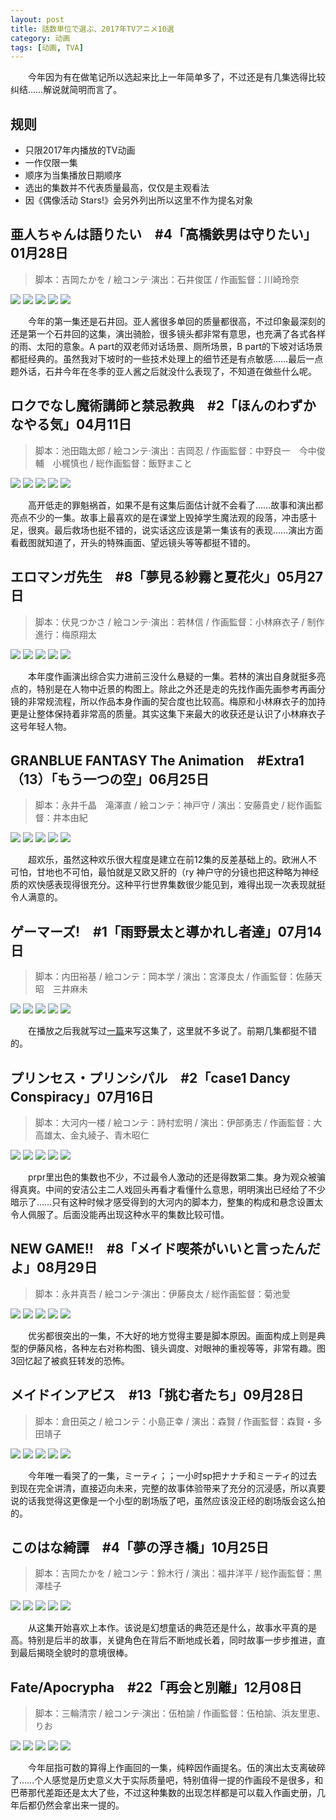 ```yaml
---
layout: post
title: 話数単位で選ぶ、2017年TVアニメ10選
category: 动画
tags: [动画, TVA]
---
```


　　今年因为有在做笔记所以选起来比上一年简单多了，不过还是有几集选得比较纠结……解说就简明而言了。

## 规则
* 只限2017年内播放的TV动画
* 一作仅限一集
* 顺序为当集播放日期顺序
* 选出的集数并不代表质量最高，仅仅是主观看法
* 因《偶像活动 Stars!》会另外列出所以这里不作为提名对象

## 亜人ちゃんは語りたい　#4「高橋鉄男は守りたい」01月28日
> 脚本：吉岡たかを / 絵コンテ·演出：石井俊匡 / 作画監督：川崎玲奈 

![](https://ws1.sinaimg.cn/mw690/97de980agy1fmtwhgnsaij20zk0k041z.jpg)
![](https://ws1.sinaimg.cn/mw690/97de980agy1fmtwhmssmaj20zk0k0jw3.jpg)
![](https://ws1.sinaimg.cn/mw690/97de980agy1fmtwhr8jygj20zk0k0tc6.jpg)
![](https://ws1.sinaimg.cn/mw690/97de980agy1fmtwi0wl9zj20zk0k0n27.jpg)
![](https://ws1.sinaimg.cn/mw690/97de980agy1fmtwi5o1igj20zk0k0wjg.jpg)

　　今年的第一集还是石井回。亚人酱很多单回的质量都很高，不过印象最深刻的还是第一个石井回的这集，演出骑脸，很多镜头都非常有意思，也充满了各式各样的雨、太阳的意象。A part的双老师对话场景、厕所场景，B part的下坡对话场景都挺经典的。虽然我对下坡时的一些技术处理上的细节还是有点敏感……最后一点题外话，石井今年在冬季的亚人酱之后就没什么表现了，不知道在做些什么呢。

## ロクでなし魔術講師と禁忌教典　#2「ほんのわずかなやる気」04月11日
> 脚本：池田臨太郎 / 絵コンテ·演出：吉岡忍 / 作画監督：中野良一　今中俊輔　小梶慎也 / 総作画監督：飯野まこと 

![](https://ws1.sinaimg.cn/mw690/97de980agy1fmtx86h9mij20zk0k0dk4.jpg)
![](https://ws1.sinaimg.cn/mw690/97de980agy1fmtx8bz4r4j20zk0k0teq.jpg)
![](https://ws1.sinaimg.cn/mw690/97de980agy1fmtx8fzhnoj20zk0k0ads.jpg)
![](https://ws1.sinaimg.cn/mw690/97de980agy1fmtxd20oiyj20zk0k0n1k.jpg)
![](https://ws1.sinaimg.cn/mw690/97de980agy1fmtx8o0t1nj20zk0k0wij.jpg)

　　高开低走的罪魁祸首，如果不是有这集后面估计就不会看了……故事和演出都亮点不少的一集。故事上最喜欢的是在课堂上毁掉学生魔法观的段落，冲击感十足，很爽。最后救场也挺不错的，说实话这应该是第一集该有的表现……演出方面看截图就知道了，开头的特殊画面、望远镜头等等都挺不错的。

## エロマンガ先生　#8「夢見る紗霧と夏花火」05月27日
> 脚本：伏見つかさ / 絵コンテ·演出：若林信 / 作画監督：小林麻衣子 / 制作進行：梅原翔太

![](https://ws1.sinaimg.cn/mw690/97de980agy1fmu6m04jlgj20zk0k0diq.jpg)
![](https://ws1.sinaimg.cn/mw690/97de980agy1fmu6m8ddinj20zk0k0q6b.jpg)
![](https://ws1.sinaimg.cn/mw690/97de980agy1fmu6md18lpj20zk0k0tes.jpg)
![](https://ws1.sinaimg.cn/mw690/97de980agy1fmu6mhgvj6j20zk0k0tay.jpg)
![](https://ws1.sinaimg.cn/mw690/97de980agy1fmu6ml2d4cj20zk0k0n0o.jpg)

　　本年度作画演出综合实力进前三没什么悬疑的一集。若林的演出自身就挺多亮点的，特别是在人物中近景的构图上。除此之外还是走的先找作画先画参考再画分镜的非常规流程，所以作品本身作画的契合度也比较高。梅原和小林麻衣子的加持更是让整体保持着非常高的质量。其实这集下来最大的收获还是认识了小林麻衣子这号年轻人物。

## GRANBLUE FANTASY The Animation　#Extra1（13）「もう一つの空」06月25日
> 脚本：永井千晶　滝澤直 / 絵コンテ：神戸守 / 演出：安藤貴史 / 総作画監督：井本由紀

![](https://ws1.sinaimg.cn/mw690/97de980agy1fmu5rpmkxtj20zk0k0djy.jpg)
![](https://ws1.sinaimg.cn/mw690/97de980agy1fmu5tbvx3tj20zk0k0q7x.jpg)
![](https://ws1.sinaimg.cn/mw690/97de980agy1fmu5tmkwl8j20zk0k045j.jpg)
![](https://ws1.sinaimg.cn/mw690/97de980agy1fmu5tqz1poj20zk0k0q8l.jpg)
![](https://ws1.sinaimg.cn/mw690/97de980agy1fmu5tupks7j20zk0k0jwj.jpg)

　　超欢乐，虽然这种欢乐很大程度是建立在前12集的反差基础上的。欧洲人不可怕，甘地也不可怕，最怕就是又欧又肝的（ry 神户守的分镜也把这种略为神经质的欢快感表现得很充分。这种平行世界集数很少能见到，难得出现一次表现就挺令人满意的。

## ゲーマーズ!　#1「雨野景太と導かれし者達」07月14日
> 脚本：内田裕基 / 絵コンテ：岡本学 / 演出：宮澤良太 / 作画監督：佐藤天昭　三井麻未

![](https://ws1.sinaimg.cn/mw690/97de980agy1fmu8q5vh3kj20zk0k0q8z.jpg)
![](https://ws1.sinaimg.cn/mw690/97de980agy1fmu8qhz43dj20zk0k0gv4.jpg)
![](https://ws1.sinaimg.cn/mw690/97de980agy1fmu8qnpi6ej20zk0k0got.jpg)
![](https://ws1.sinaimg.cn/mw690/97de980agy1fmu8qs82ipj20zk0k0q4y.jpg)
![](https://ws1.sinaimg.cn/mw690/97de980agy1fmu8qw9884j20zk0k0q6b.jpg)

　　在播放之后我就写过[一篇](http://www.anitama.cn/article/d4961da210c93013)来写这集了，这里就不多说了。前期几集都挺不错的。

## プリンセス・プリンシパル　#2「case1 Dancy Conspiracy」07月16日
> 脚本：大河内一楼 / 絵コンテ：詩村宏明 / 演出：伊部勇志 / 作画監督：大高雄太、金丸綾子、青木昭仁

![](https://ws1.sinaimg.cn/mw690/97de980agy1fmu7fu2e9aj20zk0k0wih.jpg)
![](https://ws1.sinaimg.cn/mw690/97de980agy1fmu7g55e3hj20zk0k0q5i.jpg)
![](https://ws1.sinaimg.cn/mw690/97de980agy1fmu7h3ogfoj20zk0k0783.jpg)
![](https://ws1.sinaimg.cn/mw690/97de980agy1fmu7h888esj20zk0k0n0n.jpg)
![](https://ws1.sinaimg.cn/mw690/97de980agy1fmu7hcguj0j20zk0k0go8.jpg)

　　prpr里出色的集数也不少，不过最令人激动的还是得数第二集。身为观众被骗得真爽。中间的安洁公主二人戏回头再看才看懂什么意思，明明演出已经给了不少暗示了……只有这种时候才感受得到的大河内的脚本力，整集的构成和悬念设置太令人佩服了。后面没能再出现这种水平的集数比较可惜。

## NEW GAME!!　#8「メイド喫茶がいいと言ったんだよ」08月29日
> 脚本：永井真吾 / 絵コンテ·演出：伊藤良太 / 総作画監督：菊池愛

![](https://ws1.sinaimg.cn/mw690/97de980agy1fmu95fwprkj20zk0k0whu.jpg)
![](https://ws1.sinaimg.cn/mw690/97de980agy1fmu95negruj20zk0k00ve.jpg)
![](https://ws1.sinaimg.cn/mw690/97de980agy1fmu95ugltkj20zk0k00wk.jpg)
![](https://ws1.sinaimg.cn/mw690/97de980agy1fmu984rfzmj20zk0k0te5.jpg)
![](https://ws1.sinaimg.cn/mw690/97de980agy1fmu98axqkqj20zk0k0n2e.jpg)

　　优劣都很突出的一集，不大好的地方觉得主要是脚本原因。画面构成上则是典型的伊藤风格，各种左右对称构图、镜头调度、对眼神的重视等等，非常有趣。图3回忆起了被疯狂转发的恐怖。

## メイドインアビス　#13「挑む者たち」09月28日
> 脚本：倉田英之 / 絵コンテ：小島正幸 / 演出：森賢 / 作画監督：森賢・多田靖子

![](https://ws1.sinaimg.cn/mw690/97de980agy1fmu9msds9kj20zk0k078q.jpg)
![](https://ws1.sinaimg.cn/mw690/97de980agy1fmu9mxan1rj20zk0k0mzq.jpg)
![](https://ws1.sinaimg.cn/mw690/97de980agy1fmu9n1dagsj20zk0k0tap.jpg)
![](https://ws1.sinaimg.cn/mw690/97de980agy1fmu9n78t63j20zk0k0jty.jpg)
![](https://ws1.sinaimg.cn/mw690/97de980agy1fmu9nd9oqsj20zk0k0dkd.jpg)

　　今年唯一看哭了的一集，ミーティ；；一小时sp把ナナチ和ミーティ的过去到现在完全讲清，直接迈向未来，完整的故事体验带来了充分的沉浸感，所以真要说的话我觉得这更像是一个小型的剧场版了吧，虽然应该没正经的剧场版会这么拍的。

## このはな綺譚　#4「夢の浮き橋」10月25日 
> 脚本：吉岡たかを / 絵コンテ：鈴木行 / 演出：福井洋平 / 総作画監督：黒澤桂子

![](https://ws1.sinaimg.cn/mw690/97de980agy1fmuajbm08dj20zk0k077h.jpg)
![](https://ws1.sinaimg.cn/mw690/97de980agy1fmuajnutgpj20zk0k0dix.jpg)
![](https://ws1.sinaimg.cn/mw690/97de980agy1fmuak7oblxj20zk0k0adw.jpg)
![](https://ws1.sinaimg.cn/large/97de980agy1fmuakktej7j20zk0k0n2j.jpg)
![](https://ws1.sinaimg.cn/large/97de980agy1fmuamq93coj20zk0k00wk.jpg)

　　从这集开始喜欢上本作。该说是幻想童话的典范还是什么，故事水平真的是高。特别是后半的故事，关键角色在背后不断地成长着，同时故事一步步推进，直到最后揭晓全貌时的意境很棒。

## Fate/Apocrypha　#22「再会と別離」12月08日 
> 脚本：三輪清宗 / 絵コンテ·演出：伍柏諭 / 作画監督：伍柏諭、浜友里恵、りお

![](https://ws1.sinaimg.cn/mw690/97de980agy1fmud3oxuarj20zk0k0goi.jpg)
![](https://ws1.sinaimg.cn/mw690/97de980agy1fmud482un8j20zk0k0tc1.jpg)
![](https://ws1.sinaimg.cn/mw690/97de980agy1fmud4ch42yj20zk0k0n0k.jpg)
![](https://ws1.sinaimg.cn/mw690/97de980agy1fmud4hd2taj20zk0k0dk0.jpg)
![](https://ws1.sinaimg.cn/mw690/97de980agy1fmud4m1zeej20zk0k0ju7.jpg)

　　今年屈指可数的算得上作画回的一集，纯粹因作画提名。伍的演出太支离破碎了……个人感觉是历史意义大于实际质量吧，特别值得一提的作画段不是很多，和巴蒂那代差距还是太大了些，不过这种集数的出现怎样都是可以载入作画史册，几年后都仍然会拿出来一提的。